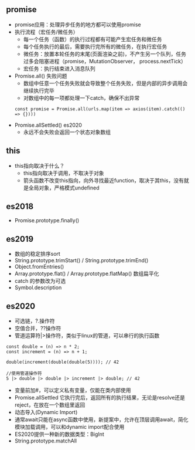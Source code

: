 ## promise

- promise应用：处理异步任务的地方都可以使用promise
- 执行流程（宏任务/微任务）
  +  每一个任务（函数）的执行过程都有可能产生宏任务和微任务
  +  每个任务执行的最后，需要执行完所有的微任务，在执行宏任务
  +  微任务：放置本轮任务的末尾(页面渲染之前)，不产生另一个队列，任务过多会阻塞进程（promise，MutationObserver， process.nextTick）
  + 宏任务：执行结束进入消息队列
- Promise.all() 失败问题
  + 数组中任意一个任务失败就会导致整个任务失败，但是内部的异步调用会继续执行完毕
  + 对数组中的每一项都处理一下catch，确保不出异常
  ```
  const promise = Promise.all(urls.map(item => axios(item).catch(() => {})))
  ```
- Promise.allSettled() es2020
  + 永远不会失败会返回一个状态对象数组

## this 
- this指向取决于什么？
  + this指向取决于调用，不取决于对象
  + 箭头函数不改变this指向，向外寻找最近function，取决于其this，没有就是全局对象，严格模式undefined
## es2018
  - Promise.prototype.finally()
## es2019
- 数组的稳定排序sort
- String.prototype.trimStart() / String.prototype.trimEnd()
- Object.fromEntries()
- Array.prototype.flat() / Array.prototype.flatMap() 数组扁平化
- catch 的参数改为可选
- Symbol.description 
## es2020
  - 可选链，?.操作符
  - 空值合并，??操作符
  - 管道运算符|>操作符，类似于linux的管道，可以串行的执行函数
  ```
  const double = (n) => n * 2;
  const increment = (n) => n + 1;

  double(increment(double(double(5)))); // 42

  //使用管道操作符
  5 |> double |> double |> increment |> double; // 42
  ```
  - 变量前加#，可以定义私有变量，仅能在类内部使用
  - Promise.allSettled 它执行完后，返回所有的执行结果，无论是resolve还是reject，在放在一个数组里返回
  - 动态导入(Dynamic Import)
  - 通常await只能在async函数中使用，新提案中，允许在顶层调用await，简化模块加载调用，可以和dynamic import配合使用
  - ES2020提供一种新的数据类型：BigInt
  - String.prototype.matchAll

